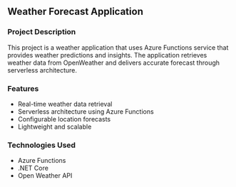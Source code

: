 ## Weather Forecast Application

### Project Description

This project is a weather application that uses Azure Functions service that provides weather predictions and insights. The application retrieves weather data from OpenWeather and delivers accurate forecast through serverless architecture.

### Features
- Real-time weather data retrieval
- Serverless architecture using Azure Functions
- Configurable location forecasts
- Lightweight and scalable

### Technologies Used
- Azure Functions
- .NET Core
- Open Weather API



